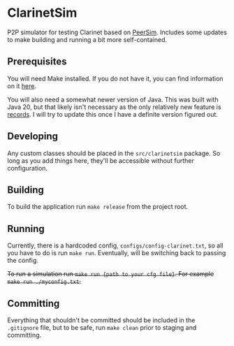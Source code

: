 # ClarinetSim

P2P simulator for testing Clarinet based on [PeerSim](https://peersim.sourceforge.net/). Includes some updates to make
building and running a bit more self-contained.

## Prerequisites

You will need Make installed. If you do not have it, you can find information on it 
[here](https://www.gnu.org/software/make/).

You will also need a somewhat newer version of Java. This was built with Java 20, but that likely isn't necessary as
the only relatively new feature is [records](https://blogs.oracle.com/javamagazine/post/records-come-to-java). I will
try to update this once I have a definite version figured out.

## Developing

Any custom classes should be placed in the `src/clarinetsim` package. So long as you add things here, they'll be 
accessible without further configuration.

## Building

To build the application run `make release` from the project root.

## Running

Currently, there is a hardcoded config, `configs/config-clarinet.txt`, so all you have to do is run `make run`.
Eventually, will be switching back to passing the config.

~~To run a simulation run `make run {path to your cfg file}`. For example `make run ./myconfig.txt`.~~

## Committing

Everything that shouldn't be committed should be included in the `.gitignore` file, but to be safe, run `make clean`
prior to staging and committing.